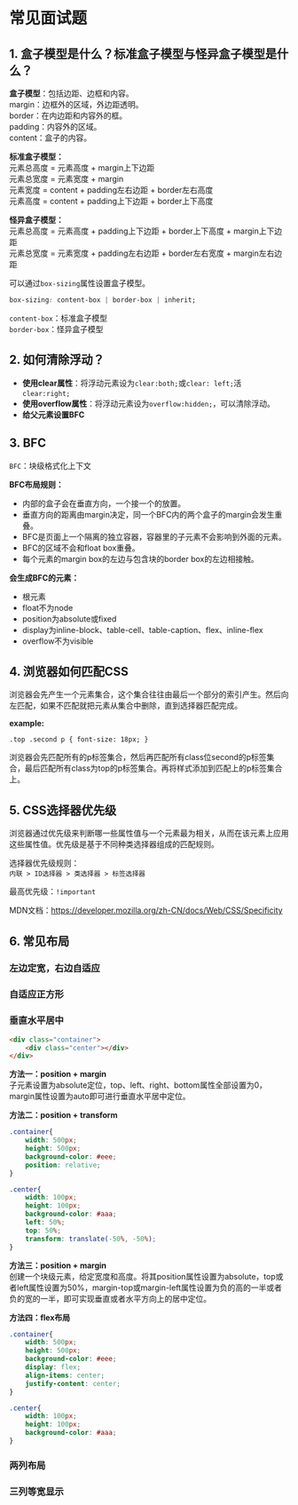 # 常见面试题

## 1. 盒子模型是什么？标准盒子模型与怪异盒子模型是什么？
**盒子模型**：包括边距、边框和内容。  
margin：边框外的区域，外边距透明。  
border：在内边距和内容外的框。  
padding：内容外的区域。  
content：盒子的内容。

**标准盒子模型：**  
元素总高度 = 元素高度 + margin上下边距    
元素总宽度 = 元素宽度 + margin   
元素宽度 = content + padding左右边距 + border左右高度   
元素高度 = content + padding上下边距 + border上下高度   

**怪异盒子模型：**  
元素总高度 = 元素高度 + padding上下边距 + border上下高度 + margin上下边距   
元素总宽度 = 元素宽度 + padding左右边距 + border左右宽度 + margin左右边距

可以通过`box-sizing`属性设置盒子模型。  
``` css
box-sizing: content-box | border-box | inherit;
``` 
`content-box`：标准盒子模型  
`border-box`：怪异盒子模型

## 2. 如何清除浮动？

* **使用clear属性**：将浮动元素设为`clear:both;`或`clear: left;`活`clear:right;`
* **使用overflow属性**：将浮动元素设为`overflow:hidden;`，可以清除浮动。
* **给父元素设置BFC**

## 3. BFC
`BFC`：块级格式化上下文  

**BFC布局规则：**
* 内部的盒子会在垂直方向，一个接一个的放置。
* 垂直方向的距离由margin决定，同一个BFC内的两个盒子的margin会发生重叠。
* BFC是页面上一个隔离的独立容器，容器里的子元素不会影响到外面的元素。
* BFC的区域不会和float box重叠。
* 每个元素的margin box的左边与包含块的border box的左边相接触。

**会生成BFC的元素：**
* 根元素
* float不为node
* position为absolute或fixed
* display为inline-block、table-cell、table-caption、flex、inline-flex
* overflow不为visible

## 4. 浏览器如何匹配CSS
浏览器会先产生一个元素集合，这个集合往往由最后一个部分的索引产生。然后向左匹配，如果不匹配就把元素从集合中删除，直到选择器匹配完成。

**example:**
```  
.top .second p { font-size: 18px; }
```
浏览器会先匹配所有的p标签集合，然后再匹配所有class位second的p标签集合，最后匹配所有class为top的p标签集合。再将样式添加到匹配上的p标签集合上。

## 5. CSS选择器优先级
浏览器通过优先级来判断哪一些属性值与一个元素最为相关，从而在该元素上应用这些属性值。优先级是基于不同种类选择器组成的匹配规则。

选择器优先级规则：  
`内联 > ID选择器 > 类选择器 > 标签选择器`

最高优先级：`!important`

MDN文档：https://developer.mozilla.org/zh-CN/docs/Web/CSS/Specificity

## 6. 常见布局
### 左边定宽，右边自适应

### 自适应正方形

### 垂直水平居中

``` html
<div class="container">
	<div class="center"></div>
</div>
```

**方法一：position + margin**  
子元素设置为absolute定位，top、left、right、bottom属性全部设置为0，margin属性设置为auto即可进行垂直水平居中定位。

**方法二：position + transform**  
``` css
.container{
	width: 500px;
	height: 500px;
	background-color: #eee;
	position: relative;
}

.center{
	width: 100px;
	height: 100px;
	background-color: #aaa;
	left: 50%;
	top: 50%;
	transform: translate(-50%, -50%);
}
```

**方法三：position + margin**  
创建一个块级元素，给定宽度和高度。将其position属性设置为absolute，top或者left属性设置为50%，margin-top或margin-left属性设置为负的高的一半或者负的宽的一半，即可实现垂直或者水平方向上的居中定位。

**方法四：flex布局**
``` css
.container{
	width: 500px;
	height: 500px;
	background-color: #eee;
	display: flex;
	align-items: center;
	justify-content: center;
}

.center{
	width: 100px;
	height: 100px;
	background-color: #aaa;
}
```

### 两列布局

### 三列等宽显示